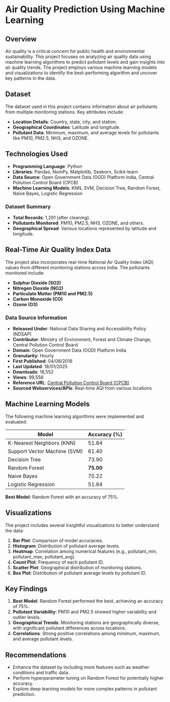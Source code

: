 # Air Quality Prediction Using Machine Learning

## Overview
Air quality is a critical concern for public health and environmental sustainability. This project focuses on analyzing air quality data using machine learning algorithms to predict pollutant levels and gain insights into air quality trends. The project employs various machine learning models and visualizations to identify the best-performing algorithm and uncover key patterns in the data.

## Dataset
The dataset used in this project contains information about air pollutants from multiple monitoring stations. Key attributes include:
- **Location Details**: Country, state, city, and station.
- **Geographical Coordinates**: Latitude and longitude.
- **Pollutant Data**: Minimum, maximum, and average levels for pollutants like PM10, PM2.5, NH3, and OZONE.

## Technologies Used
- **Programming Language**: Python
- **Libraries**: Pandas, NumPy, Matplotlib, Seaborn, Scikit-learn
- **Data Source**: Open Government Data (OGD) Platform India, Central Pollution Control Board (CPCB)
- **Machine Learning Models**: KNN, SVM, Decision Tree, Random Forest, Naive Bayes, Logistic Regression

### Dataset Summary
- **Total Records**: 1,291 (after cleaning).
- **Pollutants Monitored**: PM10, PM2.5, NH3, OZONE, and others.
- **Geographical Spread**: Various locations represented by latitude and longitude.

## Real-Time Air Quality Index Data
The project also incorporates real-time National Air Quality Index (AQI) values from different monitoring stations across India. The pollutants monitored include:
- **Sulphur Dioxide (SO2)**
- **Nitrogen Dioxide (NO2)**
- **Particulate Matter (PM10 and PM2.5)**
- **Carbon Monoxide (CO)**
- **Ozone (O3)**

### Data Source Information
- **Released Under**: National Data Sharing and Accessibility Policy (NDSAP)
- **Contributor**: Ministry of Environment, Forest and Climate Change, Central Pollution Control Board
- **Domain**: Open Government Data (OGD) Platform India
- **Granularity**: Hourly
- **First Published**: 04/08/2016
- **Last Updated**: 18/01/2025
- **Downloads**: 18,552
- **Views**: 99,556
- **Reference URL**: [Central Pollution Control Board (CPCB)](https://cpcb.gov.in/)
- **Sourced Webservices/APIs**: Real-time AQI from various locations

## Machine Learning Models
The following machine learning algorithms were implemented and evaluated:

| Model                | Accuracy (%) |
|----------------------|--------------|
| K-Nearest Neighbors (KNN) | 51.84        |
| Support Vector Machine (SVM) | 61.40       |
| Decision Tree         | 73.90        |
| Random Forest         | **75.00**    |
| Naive Bayes           | 70.22        |
| Logistic Regression   | 51.84        |

**Best Model**: Random Forest with an accuracy of 75%.

## Visualizations
The project includes several insightful visualizations to better understand the data:

1. **Bar Plot**: Comparison of model accuracies.
2. **Histogram**: Distribution of pollutant average levels.
3. **Heatmap**: Correlation among numerical features (e.g., pollutant_min, pollutant_max, pollutant_avg).
4. **Count Plot**: Frequency of each pollutant ID.
5. **Scatter Plot**: Geographical distribution of monitoring stations.
6. **Box Plot**: Distribution of pollutant average levels by pollutant ID.

## Key Findings
1. **Best Model**: Random Forest performed the best, achieving an accuracy of 75%.
2. **Pollutant Variability**: PM10 and PM2.5 showed higher variability and outlier levels.
3. **Geographical Trends**: Monitoring stations are geographically diverse, with significant pollutant differences across locations.
4. **Correlations**: Strong positive correlations among minimum, maximum, and average pollutant levels.

## Recommendations
- Enhance the dataset by including more features such as weather conditions and traffic data.
- Perform hyperparameter tuning on Random Forest for potentially higher accuracy.
- Explore deep learning models for more complex patterns in pollutant prediction.


